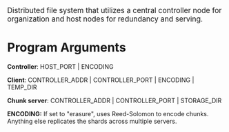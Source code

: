 <span style="font-size:larger;"> Distributed file system that utilizes a central controller node for organization and host nodes for redundancy and serving.</span>


Program Arguments
=================

**Controller**: HOST_PORT | ENCODING

**Client**: CONTROLLER_ADDR | CONTROLLER_PORT | ENCODING | TEMP_DIR

**Chunk server**: CONTROLLER_ADDR | CONTROLLER_PORT | STORAGE_DIR

**ENCODING:** If set to "erasure", uses Reed-Solomon to encode chunks. 
Anything else replicates the shards across multiple servers.
